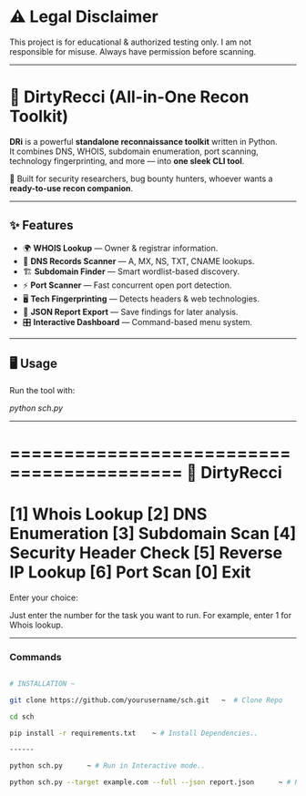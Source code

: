 

# ⚠️ Legal Disclaimer
This project is for educational & authorized testing only.
I am not responsible for misuse. Always have permission before scanning.

---

# 🔎 DirtyRecci (All-in-One Recon Toolkit)

**DRi** is a powerful **standalone reconnaissance toolkit** written in Python.  
It combines DNS, WHOIS, subdomain enumeration, port scanning, technology fingerprinting, and more — into **one sleek CLI tool**.  

🚀 Built for security researchers, bug bounty hunters, whoever wants a **ready-to-use recon companion**.

---

## ✨ Features
- 🌍 **WHOIS Lookup** — Owner & registrar information.
- 🔎 **DNS Records Scanner** — A, MX, NS, TXT, CNAME lookups.
- 🏗️ **Subdomain Finder** — Smart wordlist-based discovery.
- ⚡ **Port Scanner** — Fast concurrent open port detection.
- 🖥️ **Tech Fingerprinting** — Detects headers & web technologies.
- 📑 **JSON Report Export** — Save findings for later analysis.
- 🎛️ **Interactive Dashboard** — Command-based menu system.

---

## 🖥️ Usage

Run the tool with:

*python sch.py*

---

==========================================
      🔎 DirtyRecci
==========================================
[1] Whois Lookup
[2] DNS Enumeration
[3] Subdomain Scan
[4] Security Header Check
[5] Reverse IP Lookup
[6] Port Scan
[0] Exit
==========================================
Enter your choice:

Just enter the number for the task you want to run.
For example, enter 1 for Whois lookup.

----


### Commands 
```bash

# INSTALLATION ~ 

git clone https://github.com/yourusername/sch.git   ~  # Clone Repo

cd sch

pip install -r requirements.txt    ~ # Install Dependencies..

------

python sch.py      ~ # Run in Interactive mode..

python sch.py --target example.com --full --json report.json      ~ # Run in Command Mode..
